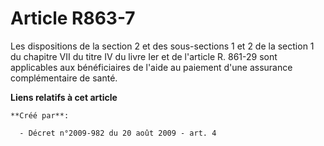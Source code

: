 # Article R863-7

Les dispositions de la section 2 et des sous-sections 1 et 2 de la section 1 du chapitre VII du titre IV du livre Ier et de
l'article R. 861-29 sont applicables aux bénéficiaires de l'aide au paiement d'une assurance complémentaire de santé.

**Liens relatifs à cet article**

	**Créé par**:

	  - Décret n°2009-982 du 20 août 2009 - art. 4
